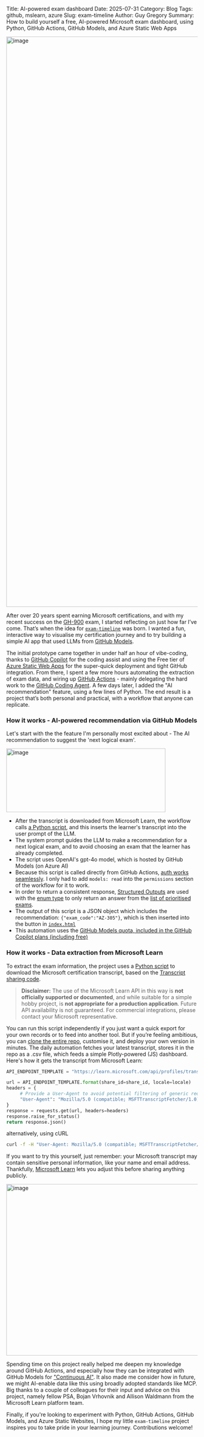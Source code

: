 Title: AI-powered exam dashboard
Date: 2025-07-31
Category: Blog
Tags: github, mslearn, azure
Slug: exam-timeline
Author: Guy Gregory
Summary: How to build yourself a free, AI-powered Microsoft exam dashboard, using Python, GitHub Actions, GitHub Models, and Azure Static Web Apps

<a href="https://exams.guygregory.com"><img width="2217" height="1503" alt="image" src="https://github.com/user-attachments/assets/3aef88b7-aa2e-4d25-9d3b-b0d76bdd7766" /></a>


After over 20 years spent earning Microsoft certifications, and with my recent success on the [GH-900](https://learn.microsoft.com/credentials/certifications/github-foundations/) exam, I started reflecting on just how far I’ve come. That’s when the idea for [`exam-timeline`](https://github.com/guygregory/exam-timeline) was born. I wanted a fun, interactive way to visualise my certification journey and to try building a simple AI app that used LLMs from [GitHub Models](https://gh.io/models).

The initial prototype came together in under half an hour of vibe-coding, thanks to [GitHub Copilot](https://github.com/copilot) for the coding assist and using the Free tier of [Azure Static Web Apps](https://learn.microsoft.com/azure/static-web-apps/overview) for the super-quick deployment and tight GitHub integration. From there, I spent a few more hours automating the extraction of exam data, and wiring up [GitHub Actions](https://docs.github.com/en/actions) - mainly delegating the hard work to the [GitHub Coding Agent](https://docs.github.com/en/copilot/how-tos/agents/copilot-coding-agent). A few days later, I added the "AI recommendation" feature, using a few lines of Python. The end result is a project that’s both personal and practical, with a workflow that anyone can replicate.

### How it works - AI-powered recommendation via GitHub Models
Let's start with the the feature I'm personally most excited about - The AI recommendation to suggest the 'next logical exam'.

<a href="https://exams.guygregory.com"><img width="419" height="168" alt="image" src="https://github.com/user-attachments/assets/525fc150-ab85-46f9-9dd9-050703afd9cd" /></a>

- After the transcript is downloaded from Microsoft Learn, the workflow calls [a Python script](https://github.com/guygregory/exam-timeline/blob/main/ai_exam_recommender.py), and this inserts the learner's transcript into the user prompt of the LLM.
- The system prompt guides the LLM to make a recommendation for a next logical exam, and to avoid choosing an exam that the learner has already completed.
- The script uses OpenAI's gpt-4o model, which is hosted by GitHub Models (on Azure AI)
- Because this script is called directly from GitHub Actions, [auth works seamlessly](https://docs.github.com/en/github-models/use-github-models/integrating-ai-models-into-your-development-workflow#using-ai-models-with-github-actions). I only had to add `models: read` into the `permissions` section of the workflow for it to work.
- In order to return a consistent response, [Structured Outputs](https://learn.microsoft.com/azure/ai-foundry/openai/how-to/structured-outputs?tabs=python-secure%2Cdotnet-entra-id&pivots=programming-language-python) are used with the [enum type](https://learn.microsoft.com/azure/ai-foundry/openai/how-to/structured-outputs?tabs=python-secure%2Cdotnet-entra-id&pivots=programming-language-python#supported-schemas-and-limitations) to only return an answer from the [list of prioritised exams](https://github.com/guygregory/exam-timeline/blob/main/priority_ARB_exams.csv).
- The output of this script is a JSON object which includes the recommendation: `{"exam_code":"AZ-305"}`, which is then inserted into the button in [`index.html`](https://github.com/guygregory/exam-timeline/blob/main/index.html)
- This automation uses the [GitHub Models quota, included in the GitHub Copilot plans (including free)](https://docs.github.com/en/github-models/prototyping-with-ai-models#rate-limits)

### How it works - Data extraction from Microsoft Learn
To extract the exam information, the project uses a [Python script](https://github.com/guygregory/exam-timeline/blob/main/passed_exams.py) to download the Microsoft certification transcript, based on the [Transcript sharing code](https://learn.microsoft.com/users/me/transcript).

> **Disclaimer:** The use of the Microsoft Learn API in this way is **not officially supported or documented**, and while suitable for a simple hobby project, is **not appropriate for a production application**. Future API availability is not guaranteed. For commercial integrations, please contact your Microsoft representative.

You can run this script independently if you just want a quick export for your own records or to feed into another tool. But if you’re feeling ambitious, you can [clone the entire repo](https://github.com/guygregory/exam-timeline), customise it, and deploy your own version in minutes. The daily automation fetches your latest transcript, stores it in the repo as a .csv file, which feeds a simple Plotly-powered (JS) dashboard. Here's how it gets the transcript from Microsoft Learn:

```python
API_ENDPOINT_TEMPLATE = "https://learn.microsoft.com/api/profiles/transcript/share/{share_id}?locale={locale}"

url = API_ENDPOINT_TEMPLATE.format(share_id=share_id, locale=locale)
headers = {
     # Provide a User‑Agent to avoid potential filtering of generic requests
     "User-Agent": "Mozilla/5.0 (compatible; MSFTTranscriptFetcher/1.0)"
}
response = requests.get(url, headers=headers)
response.raise_for_status()
return response.json()
```
alternatively, using cURL
```bash
curl -f -H "User-Agent: Mozilla/5.0 (compatible; MSFTTranscriptFetcher/1.0)" "https://learn.microsoft.com/api/profiles/transcript/share/${share_id}?locale=${locale}"
```

If you want to try this yourself, just remember: your Microsoft transcript may contain sensitive personal information, like your name and email address. Thankfully, [Microsoft Learn](https://learn.microsoft.com/users/me/transcript) lets you adjust this before sharing anything publicly.

<img width="756" height="452" alt="image" src="https://github.com/user-attachments/assets/ccaca094-8d3f-41e5-9095-1d145bb80559" />

Spending time on this project really helped me deepen my knowledge around GitHub Actions, and especially how they can be integrated with GitHub Models for ["Continuous AI"](https://githubnext.com/projects/continuous-ai/). It also made me consider how in future, we might AI-enable data like this using broadly adopted standards like MCP. Big thanks to a couple of colleagues for their input and advice on this project, namely fellow PSA, Bojan Vrhovnik and Allison Waldmann from the Microsoft Learn platform team.

Finally, if you're looking to experiment with Python, GitHub Actions, GitHub Models, and Azure Static Websites, I hope my little `exam-timeline` project inspires you to take pride in your learning journey. Contributions welcome!
